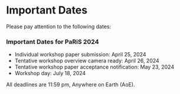 # Important Dates

Please pay attention to the following dates:
### Important Dates for PaRiS 2024

* Individual workshop paper submission: April 25, 2024
* Tentative workshop overview camera ready: April 26, 2024
* Tentative workshop paper acceptance notification: May 23, 2024
* Workshop day: July 18, 2024

All deadlines are 11:59 pm, Anywhere on Earth (AoE).
